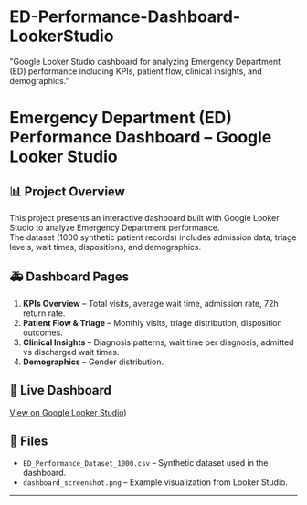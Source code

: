 # ED-Performance-Dashboard-LookerStudio
"Google Looker Studio dashboard for analyzing Emergency Department (ED) performance including KPIs, patient flow, clinical insights, and demographics."
# Emergency Department (ED) Performance Dashboard – Google Looker Studio

## 📊 Project Overview
This project presents an interactive dashboard built with Google Looker Studio to analyze Emergency Department performance.  
The dataset (1000 synthetic patient records) includes admission data, triage levels, wait times, dispositions, and demographics.

## 🚑 Dashboard Pages
1. **KPIs Overview** – Total visits, average wait time, admission rate, 72h return rate.  
2. **Patient Flow & Triage** – Monthly visits, triage distribution, disposition outcomes.  
3. **Clinical Insights** – Diagnosis patterns, wait time per diagnosis, admitted vs discharged wait times.  
4. **Demographics** – Gender distribution.  

## 🔗 Live Dashboard
[View on Google Looker Studio](https://lookerstudio.google.com/reporting/098602cc-5a42-4ff1-a47c-70a1923b9e43))

## 📂 Files
- `ED_Performance_Dataset_1000.csv` – Synthetic dataset used in the dashboard.
- `dashboard_screenshot.png` – Example visualization from Looker Studio.

---
